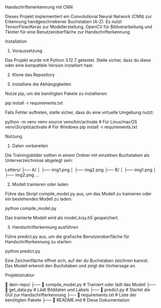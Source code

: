 Handschriftenerkennung mit CNN

Dieses Projekt implementiert ein Convolutional Neural Network (CNN) zur Erkennung handgeschriebener Buchstaben (A-Z). Es nutzt TensorFlow/Keras zur Modellerstellung, OpenCV für Bildverarbeitung und Tkinter für eine Benutzeroberfläche zur Handschrifterkennung.

Installation

1. Voraussetzung

Das Projekt wurde mit Python 3.12.7 getestet. Stelle sicher, dass du diese oder eine kompatible Version installiert hast.

2. Klone das Repository

3. Installiere die Abhängigkeiten

Nutze pip, um die benötigten Pakete zu installieren:

pip install -r requirements.txt

Falls Fehler auftreten, stelle sicher, dass du eine virtuelle Umgebung nutzt:

python -m venv venv
source venv/bin/activate  # Für Linux/macOS
venv\Scripts\activate  # Für Windows
pip install -r requirements.txt

Nutzung

1. Daten vorbereiten

Die Trainingsbilder sollten in einem Ordner mit einzelnen Buchstaben als Unterverzeichnisse abgelegt sein:

Letters/
├── A/
│   ├── img1.png
│   ├── img2.png
├── B/
│   ├── img1.png
│   ├── img2.png
...

2. Modell trainieren oder laden

Führe das Skript compile_model.py aus, um das Modell zu trainieren oder ein bestehendes Modell zu laden:

python compile_model.py

Das trainierte Modell wird als model_kisy.h5 gespeichert.

3. Handschrifterkennung ausführen

Führe predict.py aus, um die grafische Benutzeroberfläche für Handschrifterkennung zu starten:

python predict.py

Eine Zeichenfläche öffnet sich, auf der du Buchstaben zeichnen kannst. Das Modell erkennt den Buchstaben und zeigt die Vorhersage an.

Projektstruktur

📂 dein-repo/
├── 📄 compile_model.py  # Trainiert oder lädt das Modell
├── 📄 get_data.py       # Lädt Bilddaten und Labels
├── 📄 predict.py        # Startet die GUI zur Handschrifterkennung
├── 📄 requirements.txt  # Liste der benötigten Pakete
├── 📄 README.md         # Diese Dokumentation




